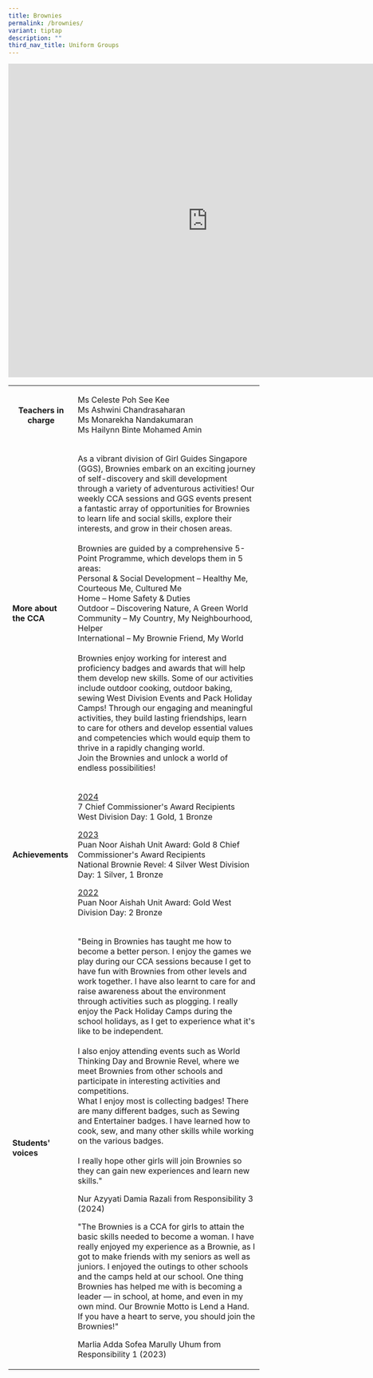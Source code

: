 ```yaml
---
title: Brownies
permalink: /brownies/
variant: tiptap
description: ""
third_nav_title: Uniform Groups
---
```

<div class="iframe-wrapper">
<iframe height="629" width="800" allowfullscreen="true" frameborder="0" src="https://docs.google.com/presentation/d/e/2PACX-1vQNdzx7fnbV6h44CKKyu_QsEZhmkUyTRNwLsZauTmZ_ie5_MOvMo0h2lpb3zqCR5rFq-z2NJABxfT_2/embed?start=true&amp;loop=true&amp;delayms=3000"></iframe>
</div>
<p></p>
<table style="minWidth: 50px">
<colgroup>
<col>
<col>
</colgroup>
<tbody>
<tr>
<th rowspan="1" colspan="1">
<p><strong>Teachers in charge</strong>
</p>
<p></p>
</th>
<td rowspan="1" colspan="1">
<p>Ms Celeste Poh See Kee
<br>Ms Ashwini Chandrasaharan
<br>Ms Monarekha Nandakumaran
<br>Ms Hailynn Binte Mohamed Amin</p>
</td>
</tr>
<tr>
<td rowspan="1" colspan="1">
<p><strong>More about the CCA</strong>
</p>
</td>
<td rowspan="1" colspan="1">
<p>As a vibrant division of Girl Guides Singapore (GGS), Brownies embark
on an exciting journey of self-discovery and skill development through
a variety of adventurous activities! Our weekly CCA sessions and GGS events
present a fantastic array of opportunities for Brownies to learn life and
social skills, explore their interests, and grow in their chosen areas.
<br>
<br>Brownies are guided by a comprehensive 5-Point Programme, which develops
them in 5 areas:
<br>Personal &amp; Social Development – Healthy Me, Courteous Me, Cultured
Me
<br>Home – Home Safety &amp; Duties
<br>Outdoor – Discovering Nature, A Green World
<br>Community – My Country, My Neighbourhood, Helper
<br>International – My Brownie Friend, My World
<br>
<br>Brownies enjoy working for interest and proficiency badges and awards
that will help them develop new skills. Some of our activities include
outdoor cooking, outdoor baking, sewing West Division Events and Pack Holiday
Camps! Through our engaging and meaningful activities, they build lasting
friendships, learn to care for others and develop essential values and
competencies which would equip them to thrive in a rapidly changing world.
<br>Join the Brownies and unlock a world of endless possibilities!</p>
</td>
</tr>
<tr>
<td rowspan="1" colspan="1">
<p><strong>Achievements</strong>
</p>
</td>
<td rowspan="1" colspan="1">
<p><u>2024 </u>
<br>7 Chief Commissioner's Award Recipients West Division Day: 1 Gold, 1 Bronze</p>
<p><u>2023 </u>
<br>Puan Noor Aishah Unit Award: Gold 8 Chief Commissioner's Award Recipients
<br>National Brownie Revel: 4 Silver West Division Day: 1 Silver, 1 Bronze</p>
<p><u>2022 </u>
<br>Puan Noor Aishah Unit Award: Gold West Division Day: 2 Bronze</p>
</td>
</tr>
<tr>
<td rowspan="1" colspan="1">
<p><strong>Students' voices</strong>
</p>
</td>
<td rowspan="1" colspan="1">
<p>"Being in Brownies has taught me how to become a better person. I enjoy
the games we play during our CCA sessions because I get to have fun with
Brownies from other levels and work together. I have also learnt to care
for and raise awareness about the environment through activities such as
plogging. I really enjoy the Pack Holiday Camps during the school holidays,
as I get to experience what it's like to be independent.
<br>
<br>I also enjoy attending events such as World Thinking Day and Brownie Revel,
where we meet Brownies from other schools and participate in interesting
activities and competitions.
<br>What I enjoy most is collecting badges! There are many different badges,
such as Sewing and Entertainer badges. I have learned how to cook, sew,
and many other skills while working on the various badges.
<br>
<br>I really hope other girls will join Brownies so they can gain new experiences
and learn new skills."</p>
<p></p>
<p>Nur Azyyati Damia Razali from Responsibility 3 (2024)</p>
<p></p>
<p>"The Brownies is a CCA for girls to attain the basic skills needed to
become a woman. I have really enjoyed my experience as a Brownie, as I
got to make friends with my seniors as well as juniors. I enjoyed the outings
to other schools and the camps held at our school. One thing Brownies has
helped me with is becoming a leader — in school, at home, and even in my
own mind. Our Brownie Motto is Lend a Hand. If you have a heart to serve,
you should join the Brownies!"</p>
<p></p>
<p>Marlia Adda Sofea Marully Uhum from Responsibility 1 (2023)</p>
</td>
</tr>
</tbody>
</table>
<p></p>